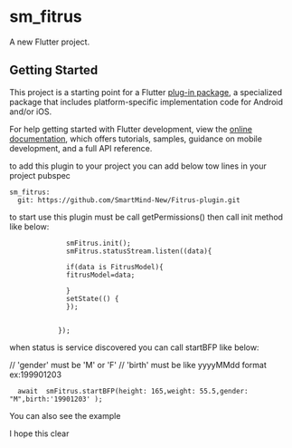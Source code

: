 # sm_fitrus

A new Flutter project.

## Getting Started

This project is a starting point for a Flutter
[plug-in package](https://flutter.dev/to/develop-plugins),
a specialized package that includes platform-specific implementation code for
Android and/or iOS.

For help getting started with Flutter development, view the
[online documentation](https://docs.flutter.dev), which offers tutorials,
samples, guidance on mobile development, and a full API reference.

to add this plugin to your project you can add below tow lines in your project pubspec

    sm_fitrus:
      git: https://github.com/SmartMind-New/Fitrus-plugin.git

to start use this plugin must be call getPermissions()
then call init  method like below:


                  smFitrus.init();
                  smFitrus.statusStream.listen((data){

                  if(data is FitrusModel){
                  fitrusModel=data;

                  }
                  setState(() {
                  });


                });

   when status is service discovered  you can call startBFP  like below:

// 'gender' must be 'M' or 'F'
// 'birth'  must be like yyyyMMdd format ex:199901203


      await  smFitrus.startBFP(height: 165,weight: 55.5,gender: "M",birth:'19901203' );

You can also see the example

I hope this clear 